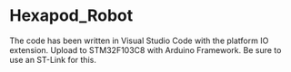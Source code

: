 # Hexapod_Robot
The code has been written in Visual Studio Code with the platform IO extension.
Upload to STM32F103C8 with Arduino Framework. Be sure to use an ST-Link for this.
